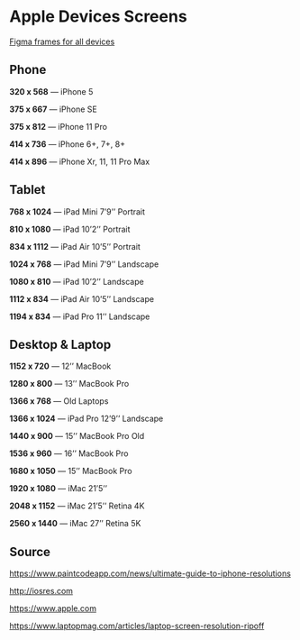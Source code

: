 # Apple Devices Screens
[Figma frames for all devices](https://www.figma.com/file/N6RgqudOqWD7tPBJwbSkpV/Apple-Device-Screen-Resolutions)

## Phone
**320 x 568** — iPhone 5

**375 x 667** — iPhone SE

**375 x 812** — iPhone 11 Pro

**414 x 736** — iPhone 6+, 7+, 8+

**414 x 896** — iPhone Xr, 11, 11 Pro Max

## Tablet
**768 x 1024** — iPad Mini 7’9’’ Portrait

**810 x 1080** — iPad 10’2’’ Portrait

**834 x 1112** — iPad Air 10’5’’ Portrait

**1024 x 768** — iPad Mini 7’9’’ Landscape

**1080 x 810** — iPad 10’2’’ Landscape

**1112 x 834** — iPad Air 10’5’’ Landscape

**1194 x 834** — iPad Pro 11’’ Landscape

## Desktop & Laptop
**1152 x 720** — 12’’ MacBook

**1280 x 800** — 13’’ MacBook Pro

**1366 x 768** — Old Laptops

**1366 x 1024** — iPad Pro 12’9’’ Landscape

**1440 x 900** — 15’’ MacBook Pro Old

**1536 x 960** — 16’’ MacBook Pro

**1680 x 1050** — 15’’ MacBook Pro

**1920 x 1080** — iMac 21’5’’

**2048 x 1152** — iMac 21’5’’ Retina 4K

**2560 x 1440** — iMac 27’’ Retina 5K

## Source
https://www.paintcodeapp.com/news/ultimate-guide-to-iphone-resolutions

http://iosres.com

https://www.apple.com

https://www.laptopmag.com/articles/laptop-screen-resolution-ripoff
